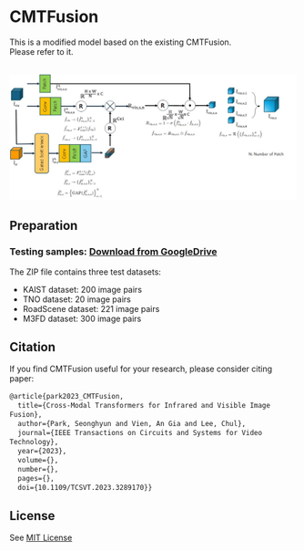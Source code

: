 # CMTFusion
This is a modified model based on the existing CMTFusion.<br>
Please refer to it.

<p float="left">
  &emsp;&emsp; <img src="figs/overview.jpg" width="800" />
</p>

## Preparation
### Testing samples: [Download from GoogleDrive](https://drive.google.com/drive/folders/1OPXJ3LjO7h49OoYZ7I0neuxYLjGO8A_-)
The ZIP file contains three test datasets:
- KAIST dataset: 200 image pairs
- TNO dataset: 20 image pairs
- RoadScene dataset: 221 image pairs
- M3FD dataset: 300 image pairs

## Citation
If you find CMTFusion useful for your research, please consider citing paper:
```
@article{park2023_CMTFusion,
  title={Cross-Modal Transformers for Infrared and Visible Image Fusion},
  author={Park, Seonghyun and Vien, An Gia and Lee, Chul},
  journal={IEEE Transactions on Circuits and Systems for Video Technology},
  year={2023},
  volume={},
  number={},
  pages={},
  doi={10.1109/TCSVT.2023.3289170}}
```

## License
See [MIT License](https://github.com/seonghyun0108/CMTFusion/blob/main/LICENSE)
